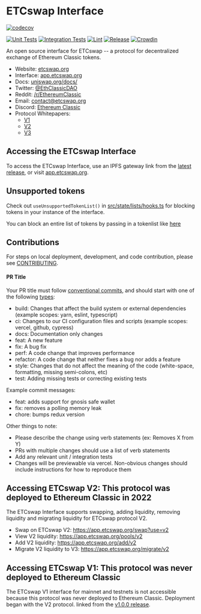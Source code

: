 # ETCswap Interface

[![codecov](https://codecov.io/gh/Uniswap/interface/branch/main/graph/badge.svg?token=YVT2Y86O82)](https://codecov.io/gh/Uniswap/interface)

[![Unit Tests](https://github.com/Uniswap/interface/actions/workflows/unit-tests.yaml/badge.svg)](https://github.com/Uniswap/interface/actions/workflows/unit-tests.yaml)
[![Integration Tests](https://github.com/Uniswap/interface/actions/workflows/integration-tests.yaml/badge.svg)](https://github.com/Uniswap/interface/actions/workflows/integration-tests.yaml)
[![Lint](https://github.com/Uniswap/interface/actions/workflows/lint.yml/badge.svg)](https://github.com/Uniswap/interface/actions/workflows/lint.yml)
[![Release](https://github.com/Uniswap/interface/actions/workflows/release.yaml/badge.svg)](https://github.com/Uniswap/interface/actions/workflows/release.yaml)
[![Crowdin](https://badges.crowdin.net/uniswap-interface/localized.svg)](https://crowdin.com/project/uniswap-interface)

An open source interface for ETCswap -- a protocol for decentralized exchange of Ethereum Classic tokens.

- Website: [etcswap.org](https://etcswap.org/)
- Interface: [app.etcswap.org](https://app.etcswap.org)
- Docs: [uniswap.org/docs/](https://docs.uniswap.org/)
- Twitter: [@EthClassicDAO](https://twitter.com/EthClassicDAO)
- Reddit: [/r/EthereumClassic](https://www.reddit.com/r/ethereumclassic/)
- Email: [contact@etcswap.org](mailto:contact@etcswap.org)
- Discord: [Ethereum Classic](https://ethereumclassic.org/discord)
- Protocol Whitepapers:
  - [V1](https://hackmd.io/C-DvwDSfSxuh-Gd4WKE_ig)
  - [V2](https://uniswap.org/whitepaper.pdf)
  - [V3](https://uniswap.org/whitepaper-v3.pdf)

## Accessing the ETCswap Interface

To access the ETCswap Interface, use an IPFS gateway link from the
[latest release](https://github.com/etcswap/interface/releases/latest),
or visit [app.etcswap.org](https://app.etcswap.org).

## Unsupported tokens

Check out `useUnsupportedTokenList()` in [src/state/lists/hooks.ts](./src/state/lists/hooks.ts) for blocking tokens in your instance of the interface.

You can block an entire list of tokens by passing in a tokenlist like [here](./src/constants/lists.ts)

## Contributions

For steps on local deployment, development, and code contribution, please see [CONTRIBUTING](./CONTRIBUTING.md).

#### PR Title
Your PR title must follow [conventional commits](https://www.conventionalcommits.org/en/v1.0.0/#summary), and should start with one of the following [types](https://github.com/angular/angular/blob/22b96b9/CONTRIBUTING.md#type):

- build: Changes that affect the build system or external dependencies (example scopes: yarn, eslint, typescript)
- ci: Changes to our CI configuration files and scripts (example scopes: vercel, github, cypress)
- docs: Documentation only changes
- feat: A new feature
- fix: A bug fix
- perf: A code change that improves performance
- refactor: A code change that neither fixes a bug nor adds a feature
- style: Changes that do not affect the meaning of the code (white-space, formatting, missing semi-colons, etc)
- test: Adding missing tests or correcting existing tests

Example commit messages:

- feat: adds support for gnosis safe wallet
- fix: removes a polling memory leak
- chore: bumps redux version

Other things to note:

- Please describe the change using verb statements (ex: Removes X from Y)
- PRs with multiple changes should use a list of verb statements
- Add any relevant unit / integration tests
- Changes will be previewable via vercel. Non-obvious changes should include instructions for how to reproduce them


## Accessing ETCswap V2: This protocol was deployed to Ethereum Classic in 2022

The ETCswap Interface supports swapping, adding liquidity, removing liquidity and migrating liquidity for ETCswap protocol V2.

- Swap on ETCswap V2: <https://app.etcswap.org/swap?use=v2>
- View V2 liquidity: <https://app.etcswap.org/pools/v2>
- Add V2 liquidity: <https://app.etcswap.org/add/v2>
- Migrate V2 liquidity to V3: <https://app.etcswap.org/migrate/v2>

## Accessing ETCswap V1: This protocol was never deployed to Ethereum Classic

The ETCswap V1 interface for mainnet and testnets is not accessible because this protocol was never deployed to Ethereum Classic. Deployment began with the V2 protocol.
linked from the [v1.0.0 release](https://github.com/etcswap/uniswap-interface/releases/tag/v1.0.0).
